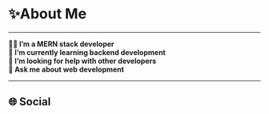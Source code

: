 <!DOCTYPE html>
<html lang="en">
<head>
    <meta charset="UTF-8">
    <meta name="viewport" content="width=device-width, initial-scale=1.0">
    <title>Document</title>
</head>
<body>
    <h1>✨About Me</h1>
    <hr>
    <b>👨‍💻 I’m a MERN stack developer</b><br>
    <b>🌱 I’m currently learning backend development</b><br>
    <b>🤝 I’m looking for help with other developers</b><br>
    <b>💬 Ask me about web development</b>
    <hr>
    <h2>🌐 Social</h2>
</body>
</html>
